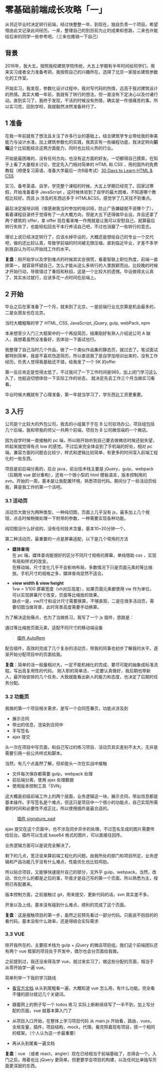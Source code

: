 # 零基础前端成长攻略「一」

从邻近毕业时决定转行前端，经过快整整一年，到现在，独自负责一个项目。希望借由此文记录此间经历。一来，整理自己的到目前为止的成果和思路，二来也许能给后来的同学一些参考吧。（三来也推销一下自己）

## 背景

2016年，我大五，按照我校建筑学院传统，大五上学期有半年时间给同学们，用来实习或者全力准备考研。我按照自己的兴趣所在，选择了北京一家擅长建筑参数化的工作室。

开始实习，我发现，参数化设计过程中，我对写代码的热情，远高于我对建筑设计的热情。其实大概一年前，我就有了转行的想法，但一直没有下定决心以及付诸行动。直到实习了，我终于发现，干活的时候没有热情，确实是一件很痛苦的事。所以实习完，回到学校，我就毅然决然准备转行了。

## 1 准备

在我一年前就有了想法且关注了许多行业的基础上，结合建筑学专业带给我的审美能力与设计水准，加上建筑参数化的实践，我其实有一些编程功底，我决定转向**前端**这个比较能结合这两方面能力，同时也比较火热的行业。

开始是最困难的，没有任何方向，也没有这方面的好友。一切都得自己摸索，在知乎上看了大量相关讨论，觉定先入门相对简单的 HTML 和 CSS ，用的国外的免费教程（顺便复习英语，准备大学最后一次6级考试）[30 Days to Learn HTML & CSS](https://webdesign.tutsplus.com/courses/30-days-to-learn-html-css/lessons/anchors)

实习、备考英语、自学，学完整个课程的时候，大五上学期已经完了。回家过寒假，开始准备着手 JavaScript ，这时候体验到了自学的最大困难，不知道哪个教程比较好。而且 js 涉及的东西远多于 HTML&CSS，感觉学了几天找不到重点。

最后决定报培训班（很感谢我当时参加的培训班，防止广告嫌疑就不说哪个了），看着课程目录终于觉得有了一点大概方向，但是大五下还得做毕业设。并且还拿了两个建筑的 offer，拿 offer 现在看来唯一作用就是让我可以安慰自己，就算最后转行失败了，也能轻松回去干本行养活自己吧，不过也消磨了一些转行的意志。

理论上说已经决定转行了，应该水掉毕设的，大概还是想给自己的专业一个交代吧，做的还比较认真，导致学前端的时间被无限压缩，直到临近毕业，才差不多学到我自认为可以开始找工作的水平。

**复盘**：刚开始学以及学到难点的时候其实会很慌，看着智联上职位热度，前端一直排第一，就容易怀疑自己，怎么才能从这么多转行的人里脱颖而出。比较晚的时候才开始行动，导致错过了春招和秋招，这是一个比较大的遗憾。毕设做得太认真了，其实水过就行，应该多花一点时间在前端上。

## 2 开始

毕业之后在家准备了一个月，就来到了北京，一是前端行业北京算是机会最多的，二是女朋友也在北京。

当时大概粗略的学了 HTML, CSS, JavaScript, jQuery, gulp, webPack, npm

本来想至少入门三大框架中的一个再投简历，结果刚好有熟人介绍说公司 A 缺人，我想着虽然没准备好，去体验一下面试也行。

我整理了自己当时几个作品，做了一个类似作品集的静态页，就过去了。笔试面试都特别简单，我是不喜欢伪造简历，所以直说我了是自学加培训出来的，没有工作经历。负责人觉得我基础还不错，给我发了一个 5K 的offer

第一反应肯定是觉得太低了，不过我问了一下工作时间是965，加上闭门学习这么久了，也挺迫切想体验一下实际工作的状态， 就决定先去工作三个月当做实习看看。

毕业时候大概就有了心理准备，第一年就当学习了，学东西比工资更重要。

## 3 入行

公司是个比较大的外包公司，我去的小组属于于在 B 公司驻场办公。项目组包括几个后端，我和带我的师父一共两个前端，项目为 B 公司微信端的一个微店。

因为自学时候一直接触的 pc 端，所以刚开始听到自己要去做微店时候还挺失望，听起来就觉得有点 low 的感觉。不过后来完全体会到了手机端的好处，相对 pc 端，兼容方面的问题会比较少，样式和逻辑比较简单，有更多的时间深入前端工程化的一些东西。

项目是前后端分离的，后台 java，前台技术栈主要是 jQuery，gulp，webpack（后期用 vue 部分重构），还有一个很小型的 html 模板语言，版本控制用的 svn。开始的一周，基本是让我配置环境，熟悉项目代码。期间分了一些活动页给我，算是我工作的第一个活吧。

### 3.1 活动页

活动页大致分为两种类型，一种纯切图，页面上几乎没有 js，最多加上几个按钮，点击时候稍微处理一下附带的参数，一种需要实现各种功能。

纯切图没什么好说的，没有任何技术含量，基本10~20分钟一个。

第二种活动页，最重要的一点是屏幕适配，以下是几个常用的方法

- **媒体查询**  
  在 pc 端，媒体查询能很好的区分不同尺寸规格的屏幕，单纯借助 css ，实现布局和样式的改变。  
  在移动端，尺寸变化几乎不会影响布局，多数情况下只是页面元素的等比缩放。手机尺寸的规格之多，媒体查询显然不适合。

- **view width & view height**  
  1vw = 1/100 屏幕宽度（vh对应高度），如果页面元素都使用 vw 作为单位，可以实现屏幕尺寸改变，页面等比缩放的效果。  
  缺点一是，vw尺寸和设计尺寸需要换算，不够直观，二是在很多活动页，需要切图当做背景，此时背景高度需要手动换算。

为了解决这些痛点，也为了当做练习，我写了一个 js 插件，思路是：

通过等比缩放页面元素，适配不同尺寸的移动端设备

> [插件 AutoRem](https://github.com/xiajunqcy/Qiu-AutoRem)

配合插件，高效的完成了几个复杂的活动页，带我的同事也初步了解我的水平，逐渐开始分配项目中的页面给我。

**复盘**：简单的活一般量相对大，一定不能机械化的完成，要尽可能的抽象成标准流程。写出高复用性的代码。
刚入职的简单活，一定要认真做好，我后期也带新人，最开始安排的几个任务，大致就能看出新人的能力和态度，也决定了后期的任务分配。

### 3.2 功能页

我做的第一个项目相关需求，是写一个合同签署页，功能点涉及到

- 展示合同
- 带出的信息，渲染到合同中
- 手写签名
- ajax 提交

头一次在项目中写页面，和自己写过的练习项目、活动页其实差别不太大，无非是需要引用一些公共样式和脚本。

当然，有几个点虽然了解，但却是头一次在实战中接触

- 文件每次保存都需要 gulp，webpack 处理
- 前后端分离，使用 ajax 处理数据
- 使用版本控制工具「SVN」

这大概是初级前端工作上的两个层面，业务逻辑这一块，展示合同，带出信息都是基本操作。手写签名是个难点，但这只是项目中一个很小的功能点，自己实现所需要的时间和必要性不成正比，所以使用插件是最合适的。

>[插件 signature_pad](https://github.com/szimek/signature_pad)

ajax 提交在这个页面中，也不涉及同步异步的处理，不过签名生成的图片需要传给后台。插件可以生成 base64 格式的图片，可以直接往回传。

业务逻辑方面可以是说完全解决了。

剩下的几点，宽泛说来算前端工程化的问题。由我所处的部门和项目所定，业务逻辑和产品功能几乎没有什么难点，性能优化也比较鸡肋。

所以贴合项目，又能够快速提升自己的部分，无外乎 gulp，webpack。当然，改动、优化什么的都是之后的事，毕竟才是自己写的第一个页面，所以熟悉为主，按照已有配置来。

版本控制方面，之前接触过 git，用来提交、更新代码的话，svn 其实差不多。

开发以及上线，基本没有碰到什么难点，顺利的完成了这个页面。

**复盘**：这是接触项目的第一步，虽然之前预先看过一部分代码。只能说不抱目的的看代码，基本没有什么效率，还是得结合实际需求

### 3.3 VUE

除开我所在的，主要技术栈为 gulp + jQuery 的微店项目组。我们这个前端团队还有两个 vue 框架的项目处于开发中，偶尔也会分页面给我做。

之前提到过，我还没来得及学 vue，就过来实习了。做这些分配的页面，相当于从零开始学一遍 vue。

简单列举一下我的学习路线

- [看官方文档](https://cn.vuejs.org/v2/guide/)
  从头到尾粗看一遍，大概知道 vue 怎么用，有什么功能。完全看不懂的部分就记几个关键词。

- 跟着网上的例子写一个 todos 练习
  实际上断断续续写了一半不到，加上写分配的页面，vue 就基本算入门了

- 从项目入口开始，在整体上学习项目代码
  从 main.js 开始看，路由，vuex，全局变量，插件，项目结构，mock，代理。看完照着现有项目，搭一个相同的框架。（个人认为这一步最重要）

- 再从头到尾看一遍文档

**复盘**：vue （或者 react，angler）现在已经相当于前端基础了，总得会一个。入门之后，用着也比 jQuery 更简单。但更要学会项目的构建，以及任何比单独写页面更深层的东西。
